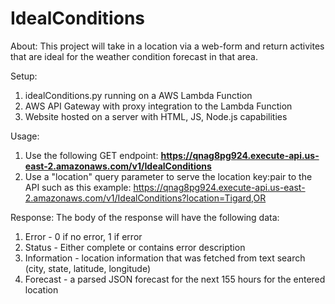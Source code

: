 # IdealConditions

About: This project will take in a location via a web-form and return activites that are ideal for the weather condition forecast in that area.

Setup:
  1. idealConditions.py running on a AWS Lambda Function
  2. AWS API Gateway with proxy integration to the Lambda Function
  3. Website hosted on a server with HTML, JS, Node.js capabilities

Usage: 
  1. Use the following GET endpoint: **https://qnag8pg924.execute-api.us-east-2.amazonaws.com/v1/IdealConditions**
  2. Use a "location" query parameter to serve the location key:pair to the API such as this example:
     https://qnag8pg924.execute-api.us-east-2.amazonaws.com/v1/IdealConditions?location=Tigard,OR

Response:
  The body of the response will have the following data:
  1. Error - 0 if no error, 1 if error
  2. Status - Either complete or contains error description
  3. Information - location information that was fetched from text search (city, state, latitude, longitude)
  4. Forecast - a parsed JSON forecast for the next 155 hours for the entered location
